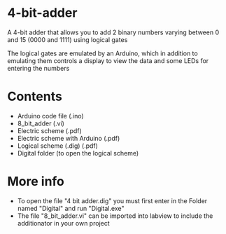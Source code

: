 # 4-bit-adder

A 4-bit adder that allows you to add 2 binary numbers varying between 0 and 15 (0000 and 1111) using logical gates

The logical gates are emulated by an Arduino, which in addition to emulating them controls a display to view the data and some LEDs for entering the numbers

# Contents

<ul>
  <li>Arduino code file (.ino)</li>
  <li>8_bit_adder (.vi)</li>
  <li>Electric scheme (.pdf)</li>
  <li>Electric scheme with Arduino (.pdf)</li>
  <li>Logical scheme (.dig) (.pdf)</li>
  <li>Digital folder (to open the logical scheme)</li>
</ul>

# More info
 - To open the file "4 bit adder.dig" you must first enter in the Folder named "Digital" and run "Digital.exe"
 - The file "8_bit_adder.vi" can be imported into labview to include the additionator in your own project
